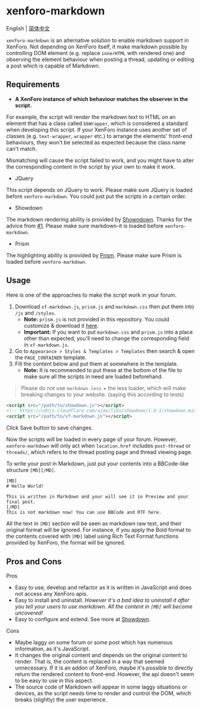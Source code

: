 # xenforo-markdown

English | [简体中文](./README.zh.md)

`xenforo-markdown` is an alternative solution to enable markdown support in XenForo. Not depending on XenForo itself, it make markdown possible by controlling DOM element (e.g. replace `innerHTML` with rendered one) and observing the element behaviour when posting a thread, updating or editing a post which is capable of Markdown. 

## Requirements

- **A XenForo instance of which behaviour matches the observer in the script.**

For example, the script will render the markdown text to HTML on an element that has a class called `bbWrapper`, which is considered a standard when developing this script. If your XenForo instance uses another set of classes (e.g. `text-wrapper`, `wrapper` etc.) to arrange the elements' front-end behaviours, they won't be selected as expected because the class name can't match.

Mismatching will cause the script failed to work, and you might have to alter the corresponding content in the script by your own to make it work. 

- JQuery

This script depends on JQuery to work. Please make sure JQuery is loaded before `xenforo-markdown`. You could just put the scripts in a certain order.

- Showdown

The markdown rendering ability is provided by [Showndown](https://github.com/showdownjs/showdown). Thanks for the advice from [#1](//github.com/McShare/xenforo-markdown/issues). Please make sure markdown-it is loaded before `xenforo-markdown`.

- Prism

The highlighting ability is provided by [Prism](https://prismjs.com). Please make sure Prism is loaded before `xenforo-markdown`.

## Usage

Here is one of the approaches to make the script work in your forum.

1. Download `xf-markdown.js`, `prism.js` and `markdown.css` then put them into `/js` and `/styles`. 
    - **Note:** `prism.js` is not provided in this repository. You could customize & download it [here](https://prismjs.com/download.html).
    - **Important:** If you want to put `markdown.css` and `prism.js` into a place other than expected, you'll need to change the corresponding field in `xf-markdown.js`.
2. Go to `Appearance > Styles & Templates > Templates` then search & open the `PAGE_CONTAINER` template.
3. Fill the content below and put them at somewhere in the template.
    - **Note:** It is recommended to put these at the bottom of the file to make sure all the scripts in need are loaded beforehand.

> Please do not use `markdown.less` + the less loader, which will make breaking changes to your website. (saying this according to tests)

```html
<script src="/path/to/showdown.js"></script>
<!-- https://cdnjs.cloudflare.com/ajax/libs/showdown/1.9.1/showdown.min.js -->
<script src="/path/to/xf-markdown.js"></script>
```

Click Save button to save changes. 

Now the scripts will be loaded in every page of your forum. However, `xenforo-markdown` will only act when `location.href` includes `post-thread` or `threads/`, which refers to the thread posting page and thread viewing page.

To write your post in Markdown, just put your contents into a BBCode-like structure `[MD][/MD]`.

```bbcode
[MD]
# Hello World!

This is written in Markdown and your will see it in Preview and your final post.
[/MD]
This is not markdown now! You can use BBCode and RTF here.
```

All the text in `[MD]` section will be seen as markdown raw text, and their original format will be ignored. For instance, if you apply the Bold format to the contents covered with `[MD]` label using Rich Text Format functions provided by XenForo, the format will be ignored.

## Pros and Cons

Pros

- Easy to use, develop and refactor as it is written in JavaScript and does not access any XenForo apis.
- Easy to install and uninstall. *However it's a bad idea to uninstall it after you tell your users to use markdown. All the content in `[MD]` will become uncovered!*
- Easy to configure and extend. See more at [Showdown](https://github.com/showdownjs/showdown).

Cons
- Maybe laggy on some forum or some post which has numerous information, as it's JavaScript.
- It changes the original content and depends on the original content to render. That is, the content is replaced in a way that seemed unnecessary. If it is an addon of XenForo, maybe it's possible to directly return the rendered content to front-end. However, the api doesn't seem to be easy to use in this aspect.
- The source code of Markdown will appear in some laggy situations or devices, as the script needs time to render and control the DOM, which breaks (slightly) the user experience.
